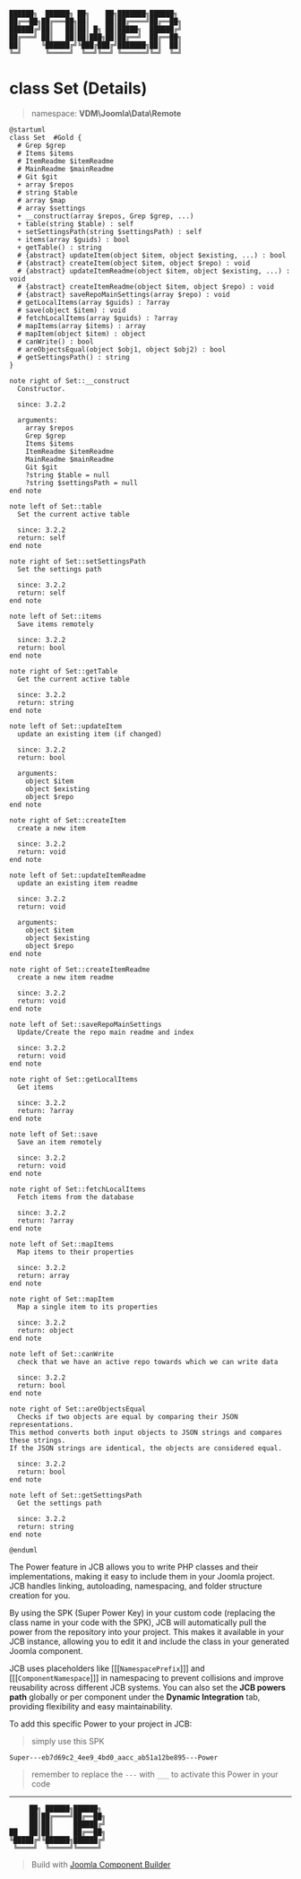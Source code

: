 ```
██████╗  ██████╗ ██╗    ██╗███████╗██████╗
██╔══██╗██╔═══██╗██║    ██║██╔════╝██╔══██╗
██████╔╝██║   ██║██║ █╗ ██║█████╗  ██████╔╝
██╔═══╝ ██║   ██║██║███╗██║██╔══╝  ██╔══██╗
██║     ╚██████╔╝╚███╔███╔╝███████╗██║  ██║
╚═╝      ╚═════╝  ╚══╝╚══╝ ╚══════╝╚═╝  ╚═╝
```
# class Set (Details)
> namespace: **VDM\Joomla\Data\Remote**

```uml
@startuml
class Set  #Gold {
  # Grep $grep
  # Items $items
  # ItemReadme $itemReadme
  # MainReadme $mainReadme
  # Git $git
  + array $repos
  # string $table
  # array $map
  # array $settings
  + __construct(array $repos, Grep $grep, ...)
  + table(string $table) : self
  + setSettingsPath(string $settingsPath) : self
  + items(array $guids) : bool
  + getTable() : string
  # {abstract} updateItem(object $item, object $existing, ...) : bool
  # {abstract} createItem(object $item, object $repo) : void
  # {abstract} updateItemReadme(object $item, object $existing, ...) : void
  # {abstract} createItemReadme(object $item, object $repo) : void
  # {abstract} saveRepoMainSettings(array $repo) : void
  # getLocalItems(array $guids) : ?array
  # save(object $item) : void
  # fetchLocalItems(array $guids) : ?array
  # mapItems(array $items) : array
  # mapItem(object $item) : object
  # canWrite() : bool
  # areObjectsEqual(object $obj1, object $obj2) : bool
  # getSettingsPath() : string
}

note right of Set::__construct
  Constructor.

  since: 3.2.2
  
  arguments:
    array $repos
    Grep $grep
    Items $items
    ItemReadme $itemReadme
    MainReadme $mainReadme
    Git $git
    ?string $table = null
    ?string $settingsPath = null
end note

note left of Set::table
  Set the current active table

  since: 3.2.2
  return: self
end note

note right of Set::setSettingsPath
  Set the settings path

  since: 3.2.2
  return: self
end note

note left of Set::items
  Save items remotely

  since: 3.2.2
  return: bool
end note

note right of Set::getTable
  Get the current active table

  since: 3.2.2
  return: string
end note

note left of Set::updateItem
  update an existing item (if changed)

  since: 3.2.2
  return: bool
  
  arguments:
    object $item
    object $existing
    object $repo
end note

note right of Set::createItem
  create a new item

  since: 3.2.2
  return: void
end note

note left of Set::updateItemReadme
  update an existing item readme

  since: 3.2.2
  return: void
  
  arguments:
    object $item
    object $existing
    object $repo
end note

note right of Set::createItemReadme
  create a new item readme

  since: 3.2.2
  return: void
end note

note left of Set::saveRepoMainSettings
  Update/Create the repo main readme and index

  since: 3.2.2
  return: void
end note

note right of Set::getLocalItems
  Get items

  since: 3.2.2
  return: ?array
end note

note left of Set::save
  Save an item remotely

  since: 3.2.2
  return: void
end note

note right of Set::fetchLocalItems
  Fetch items from the database

  since: 3.2.2
  return: ?array
end note

note left of Set::mapItems
  Map items to their properties

  since: 3.2.2
  return: array
end note

note right of Set::mapItem
  Map a single item to its properties

  since: 3.2.2
  return: object
end note

note left of Set::canWrite
  check that we have an active repo towards which we can write data

  since: 3.2.2
  return: bool
end note

note right of Set::areObjectsEqual
  Checks if two objects are equal by comparing their JSON representations.
This method converts both input objects to JSON strings and compares these strings.
If the JSON strings are identical, the objects are considered equal.

  since: 3.2.2
  return: bool
end note

note left of Set::getSettingsPath
  Get the settings path

  since: 3.2.2
  return: string
end note
 
@enduml
```

The Power feature in JCB allows you to write PHP classes and their implementations, making it easy to include them in your Joomla project. JCB handles linking, autoloading, namespacing, and folder structure creation for you.

By using the SPK (Super Power Key) in your custom code (replacing the class name in your code with the SPK), JCB will automatically pull the power from the repository into your project. This makes it available in your JCB instance, allowing you to edit it and include the class in your generated Joomla component.

JCB uses placeholders like [[[`NamespacePrefix`]]] and [[[`ComponentNamespace`]]] in namespacing to prevent collisions and improve reusability across different JCB systems. You can also set the **JCB powers path** globally or per component under the **Dynamic Integration** tab, providing flexibility and easy maintainability.

To add this specific Power to your project in JCB:

> simply use this SPK
```
Super---eb7d69c2_4ee9_4bd0_aacc_ab51a12be895---Power
```
> remember to replace the `---` with `___` to activate this Power in your code

---
```
     ██╗ ██████╗██████╗
     ██║██╔════╝██╔══██╗
     ██║██║     ██████╔╝
██   ██║██║     ██╔══██╗
╚█████╔╝╚██████╗██████╔╝
 ╚════╝  ╚═════╝╚═════╝
```
> Build with [Joomla Component Builder](https://git.vdm.dev/joomla/Component-Builder)

